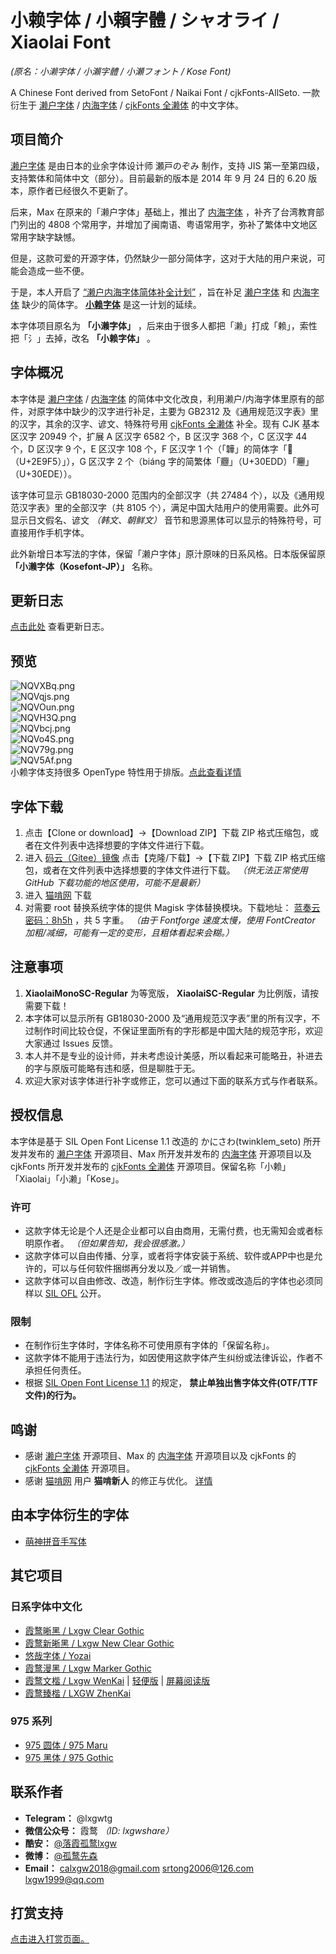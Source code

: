 # 小赖字体 / 小賴字體 / シャオライ / Xiaolai Font
*(原名：小濑字体 / 小瀨字體 / 小瀬フォント / Kose Font)*  

A Chinese Font derived from SetoFont / Naikai Font / cjkFonts-AllSeto.  一款衍生于 [濑户字体](http://setofont.osdn.jp/) / [内海字体](https://github.com/max32002/naikaifont) / [cjkFonts 全濑体](https://www.cjkfonts.io/blog/cjkfonts_allseto) 的中文字体。

## 项目简介

[濑户字体](http://setofont.osdn.jp/) 是由日本的业余字体设计师 瀬戸のぞみ 制作，支持 JIS 第一至第四级，支持繁体和简体中文（部分）。目前最新的版本是 2014 年 9 月 24 日的 6.20 版本，原作者已经很久不更新了。

后来，Max 在原来的「濑户字体」基础上，推出了 [内海字体](https://github.com/max32002/naikaifont) ，补齐了台湾教育部门列出的 4808 个常用字，并增加了闽南语、粤语常用字，弥补了繁体中文地区常用字缺字缺憾。

但是，这款可爱的开源字体，仍然缺少一部分简体字，这对于大陆的用户来说，可能会造成一些不便。

于是，本人开启了 [“濑户内海字体简体补全计划”](https://github.com/lxgw/seto-naikai-font-supplement-for-sc) ，旨在补足 [濑户字体](http://setofont.osdn.jp/) 和 [内海字体](https://github.com/max32002/naikaifont) 缺少的简体字。 [**小赖字体**](https://github.com/lxgw/kose-font/) 是这一计划的延续。 

本字体项目原名为 **「小濑字体」** ，后来由于很多人都把「濑」打成「赖」，索性把「氵」去掉，改名 **「小赖字体」** 。

## 字体概况

本字体是 [濑户字体](http://setofont.osdn.jp/) / [内海字体](https://github.com/max32002/naikaifont) 的简体中文化改良，利用濑户/内海字体里原有的部件，对原字体中缺少的汉字进行补足，主要为 GB2312 及《通用规范汉字表》里的汉字，其余的汉字、谚文、特殊符号用 [cjkFonts 全濑体](https://www.cjkfonts.io/blog/cjkfonts_allseto) 补全。现有 CJK 基本区汉字 20949 个，扩展 A 区汉字 6582 个，B 区汉字 368 个，C 区汉字 44 个，D 区汉字 9 个，E 区汉字 108 个，F 区汉字 1 个（「韡」的简体字「𮧵（U+2E9F5）」），G 区汉字 2 个（biáng 字的简繁体「𰻝」（U+30EDD）「𰻞」（U+30EDE））。

该字体可显示 GB18030-2000 范围内的全部汉字（共 27484 个），以及《通用规范汉字表》里的全部汉字（共 8105 个），满足中国大陆用户的使用需要。此外可显示日文假名、谚文 *（韩文、朝鲜文）* 音节和思源黑体可以显示的特殊符号，可直接用作手机字体。

此外新增日本写法的字体，保留「濑户字体」原汁原味的日系风格。日本版保留原 **「小濑字体（Kosefont-JP）」** 名称。

## 更新日志

[点击此处](https://github.com/lxgw/kose-font/blob/master/history.md) 查看更新日志。

## 预览
![NQVXBq.png](https://s1.ax1x.com/2020/06/20/NQVXBq.png)  
![NQVqjs.png](https://s1.ax1x.com/2020/06/20/NQVqjs.png)  
![NQVOun.png](https://s1.ax1x.com/2020/06/20/NQVOun.png)  
![NQVH3Q.png](https://s1.ax1x.com/2020/06/20/NQVH3Q.png)  
![NQVbcj.png](https://s1.ax1x.com/2020/06/20/NQVbcj.png)  
![NQVo4S.png](https://s1.ax1x.com/2020/06/20/NQVo4S.png)  
![NQV79g.png](https://s1.ax1x.com/2020/06/20/NQV79g.png)   
![NQV5Af.png](https://s1.ax1x.com/2020/06/20/NQV5Af.png)   
小赖字体支持很多 OpenType 特性用于排版。[点此查看详情](https://github.com/lxgw/kose-font/blob/master/OpenType_Features.md)

## 字体下载

1. 点击【Clone or download】->【Download ZIP】下载 ZIP 格式压缩包，或者在文件列表中选择想要的字体文件进行下载。
2. 进入 [码云（Gitee）镜像](https://gitee.com/lxgw2020/kose-font) 点击【克隆/下载】->【下载 ZIP】下载 ZIP 格式压缩包，或者在文件列表中选择想要的字体文件进行下载。 *（供无法正常使用 GitHub 下载功能的地区使用，可能不是最新）*
3. 进入 [猫啃网](https://www.maoken.com/freefonts/4306.html) 下载
4. 对需要 root 替换系统字体的提供 Magisk 字体替换模块。下载地址： [蓝奏云密码：8h5h](https://lxgw.lanzous.com/b0cqan5yb) ，共 5 字重。 *（由于 Fontforge 速度太慢，使用 FontCreator 加粗/减细，可能有一定的变形，且粗体看起来会糊。）*

## 注意事项

1. **XiaolaiMonoSC-Regular** 为等宽版， **XiaolaiSC-Regular** 为比例版，请按需要下载！
2. 本字体可以显示所有 GB18030-2000 及“通用规范汉字表”里的所有汉字，不过制作时间比较仓促，不保证里面所有的字形都是中国大陆的规范字形，欢迎大家通过 Issues 反馈。
3. 本人并不是专业的设计师，并未考虑设计美感，所以看起来可能略丑，补进去的字与原版可能略有违和感，但是聊胜于无。
4. 欢迎大家对该字体进行补字或修正，您可以通过下面的联系方式与作者联系。

## 授权信息
本字体是基于 SIL Open Font License 1.1 改造的 かにさわ(twinklem_seto) 所开发并发布的 [濑户字体](http://setofont.osdn.jp/) 开源项目、Max 所开发并发布的 [内海字体](https://github.com/max32002/naikaifont) 开源项目以及 cjkFonts 所开发并发布的 [cjkFonts 全濑体](https://www.cjkfonts.io/blog/cjkfonts_allseto) 开源项目。保留名称「小赖」「Xiaolai」「小濑」「Kose」。
### 许可
- 这款字体无论是个人还是企业都可以自由商用，无需付费，也无需知会或者标明原作者。 *（但如果告知，我会很感激。）*
- 这款字体可以自由传播、分享，或者将字体安装于系统、软件或APP中也是允许的，可以与任何软件捆绑再分发以及／或一并销售。
- 这款字体可以自由修改、改造，制作衍生字体。修改或改造后的字体也必须同样以 [SIL OFL](https://scripts.sil.org/OFL) 公开。
### 限制
- 在制作衍生字体时，字体名称不可使用原有字体的「保留名称」。
- 这款字体不能用于违法行为，如因使用这款字体产生纠纷或法律诉讼，作者不承担任何责任。
- 根据 [SIL Open Font License 1.1](https://scripts.sil.org/OFL) 的规定， **禁止单独出售字体文件(OTF/TTF文件)的行为。**
  
## 鸣谢
- 感谢 [濑户字体](http://setofont.osdn.jp/) 开源项目、Max 的 [内海字体](https://github.com/max32002/naikaifont) 开源项目以及 cjkFonts 的 [cjkFonts 全濑体](https://www.cjkfonts.io/blog/cjkfonts_allseto) 开源项目。
- 感谢 [猫啃网](http://www.maoken.com) 用户 **猫啃新人** 的修正与优化。 [详情](https://www.maoken.com/freefonts/4306.html)

## 由本字体衍生的字体
- [萌神拼音手写体](https://github.com/MaruTama/Mengshen-pinyin-font)

## 其它项目
### 日系字体中文化
- [霞鹜晰黑 / Lxgw Clear Gothic](https://github.com/lxgw/LxgwClearGothic)
- [霞鹜新晰黑 / Lxgw New Clear Gothic](https://github.com/lxgw/LxgwNewClearGothic)
- [悠哉字体 / Yozai](https://github.com/lxgw/yozai-font)
- [霞鹜漫黑 / Lxgw Marker Gothic](https://github.com/lxgw/LxgwMarkerGothic) 
- [霞鹜文楷 / Lxgw WenKai](https://github.com/lxgw/LxgwWenKai) | [轻便版](https://github.com/lxgw/LxgwWenKai-Lite) | [屏幕阅读版](https://github.com/lxgw/LxgwWenKai-Screen)
- [霞鹜臻楷 / LXGW ZhenKai](https://github.com/lxgw/LxgwZhenKai)
### 975 系列
- [975 圆体 / 975 Maru](https://github.com/lxgw/975maru)
- [975 黑体 / 975 Gothic](https://github.com/lxgw/975gothic)

## 联系作者

- **Telegram：** @lxgwtg
- **微信公众号：** 霞鹜 *（ID: lxgwshare）*
- **酷安：** [@落霞孤鹜lxgw](https://www.coolapk.com/u/633884)
- **微博：** [@孤鹜先森](https://weibo.com/6624339726)
- **Email：** calxgw2018@gmail.com srtong2006@126.com lxgw1999@qq.com

## 打赏支持
[点击进入打赏页面。](https://github.com/lxgw/lxgw/blob/main/Donate.md)
